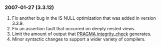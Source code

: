 ### 2007\-01\-27 (3\.3\.12\)

1. Fix another bug in the IS NULL optimization that was added in
version 3\.3\.9\.
2. Fix an assertion fault that occurred on deeply nested views.
3. Limit the amount of output that
[PRAGMA integrity\_check](pragma.html#pragma_integrity_check)
generates.
4. Minor syntactic changes to support a wider variety of compilers.




